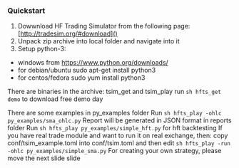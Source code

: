 ### Quickstart

1. Dowwnload HF Trading Simulator from the following page: [http://tradesim.org/#download]()
2. Unpack zip archive into local folder and navigate into it
3. Setup python-3:
* windows from https://www.python.org/downloads/
* for debian/ubuntu sudo apt-get install python3
* for centos/fedora sudo yum install python3

There are binaries in the archive: tsim_get and tsim_play
run ```sh hfts_get demo``` to download free demo day

There are some examples in py_examples folder
Run ```sh hfts_play -ohlc py_examples/sma_ohlc.py```
Report will be generated in JSON format in reports folder
Run ```sh hfts_play py_examples/simple_hft.py``` for hft backtesting
If you have real trade module and want to run it on real exchange, then:
copy conf/tsim_example.toml into conf/tsim.toml and then edit
```sh hfts_play -run -ohlc py_examples/simple_sma.py```
For creating your own strategy, please move the next slide slide